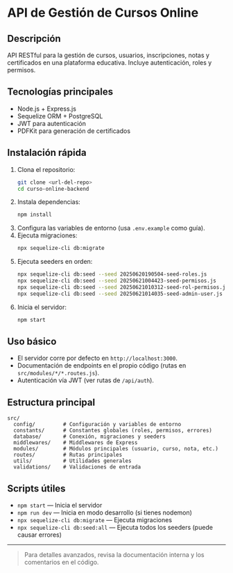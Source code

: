 # API de Gestión de Cursos Online

## Descripción
API RESTful para la gestión de cursos, usuarios, inscripciones, notas y certificados en una plataforma educativa. Incluye autenticación, roles y permisos.

## Tecnologías principales
- Node.js + Express.js
- Sequelize ORM + PostgreSQL
- JWT para autenticación
- PDFKit para generación de certificados

## Instalación rápida
1. Clona el repositorio:
   ```bash
   git clone <url-del-repo>
   cd curso-online-backend
   ```
2. Instala dependencias:
   ```bash
   npm install
   ```
3. Configura las variables de entorno (usa `.env.example` como guía).
4. Ejecuta migraciones:
   ```bash
   npx sequelize-cli db:migrate
   ```
5. Ejecuta seeders en orden:
   ```bash
   npx sequelize-cli db:seed --seed 20250620190504-seed-roles.js
   npx sequelize-cli db:seed --seed 20250621004423-seed-permisos.js
   npx sequelize-cli db:seed --seed 20250621010312-seed-rol-permisos.js
   npx sequelize-cli db:seed --seed 20250621014035-seed-admin-user.js
   ```
6. Inicia el servidor:
   ```bash
   npm start
   ```

## Uso básico
- El servidor corre por defecto en `http://localhost:3000`.
- Documentación de endpoints en el propio código (rutas en `src/modules/*/*.routes.js`).
- Autenticación vía JWT (ver rutas de `/api/auth`).

## Estructura principal
```
src/
  config/         # Configuración y variables de entorno
  constants/      # Constantes globales (roles, permisos, errores)
  database/       # Conexión, migraciones y seeders
  middlewares/    # Middlewares de Express
  modules/        # Módulos principales (usuario, curso, nota, etc.)
  routes/         # Rutas principales
  utils/          # Utilidades generales
  validations/    # Validaciones de entrada
```

## Scripts útiles
- `npm start` — Inicia el servidor
- `npm run dev` — Inicia en modo desarrollo (si tienes nodemon)
- `npx sequelize-cli db:migrate` — Ejecuta migraciones
- `npx sequelize-cli db:seed:all` — Ejecuta todos los seeders (puede causar errores)

---

> Para detalles avanzados, revisa la documentación interna y los comentarios en el código.

